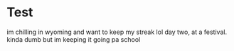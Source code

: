 # Test
im chilling in wyoming and want to keep my streak lol
day two, at a festival. kinda dumb but im keeping it going 
pa school
